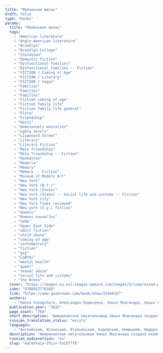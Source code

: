 ```yaml
---
title: "Маленькая жизнь"
draft: false
type: "books"
params:
  title: "Маленькая жизнь"
  tags:
    - "American literature"
    - "Anglo-American literature"
    - "Brooklyn"
    - "Brooklyn College"
    - "Chinatown"
    - "Domestic fiction"
    - "Dysfunctional families"
    - "Dysfunctional families -- Fiction"
    - "FICTION / Coming of Age"
    - "FICTION / Literary"
    - "FICTION / Sagas"
    - "Familias"
    - "Families"
    - "Familles"
    - "Fiction coming of age"
    - "Fiction family life"
    - "Fiction family life general"
    - "Flora"
    - "Friendship"
    - "Haiti"
    - "Homosexuels masculins"
    - "Lgbtq novels"
    - "Lispenard Street"
    - "Literary"
    - "Literary Fiction"
    - "Male friendship"
    - "Male friendship -- Fiction"
    - "Manhattan"
    - "Memoria"
    - "Memory"
    - "Memory -- Fiction"
    - "Museum of Modern Art"
    - "New York"
    - "New York (N.Y.)"
    - "New York (State)"
    - "New York (State) -- Social life and customs -- Fiction"
    - "New York City"
    - "New York Times reviewed"
    - "New york (n.y.) fiction"
    - "Queens"
    - "Romans nouvelles"
    - "SoHo"
    - "Upper East Side"
    - "adult fiction"
    - "child abuse"
    - "coming of age"
    - "contemporary"
    - "fiction"
    - "gay"
    - "LGBTQ+"
    - "mental health"
    - "queer"
    - "sexual abuse"
    - "social life and customs"
    - "the Bronx"
  cover: "https://images-na.ssl-images-amazon.com/images/S/compressed.photo.goodreads.com/books/1478876919i/32944167.jpg"
  isbn: "9788952776389"
  link: "https://www.goodreads.com/book/show/32944167"
  authors:
    - "Hanya Yanagihara, Александра Борисенко, Ханья Янагинара, Ханья Янагихара"
  publication_year: "2015"
  page_count: "760"
  short_description: "Американская писательница Ханья Янагихара создала необычный роман, где и о страшном, и о радостном говорится без лишнего надрыва и сентиментальности. Четверо друзей - талантливый архитектор..."
  russian_translation_status: "exists"
  languages:
    - "Английский, Испанский, Итальянский, Корейский, Немецкий, Нидерландский, Польский, Португальский, Русский, Финский"
  description: "Американская писательница Ханья Янагихара создала необычный роман, где и о страшном, и о радостном говорится без лишнего надрыва и сентиментальности. Четверо друзей - талантливый архитектор Малкольм, начинающий актер Виллем, уверенный в собственной неповторимости художник Джей-Би и гениальный юрист и математик Джуд - пытаются добиться успеха в Нью-Йорке, но оказывается, что ни карьера, ни деньги, ни слава не могут справиться с прошлым, если оно сильнее жизни…"
  russian_audioversion: "no"
  slug: "malenkaia-zhizn-5a15f7f8"
---
```

